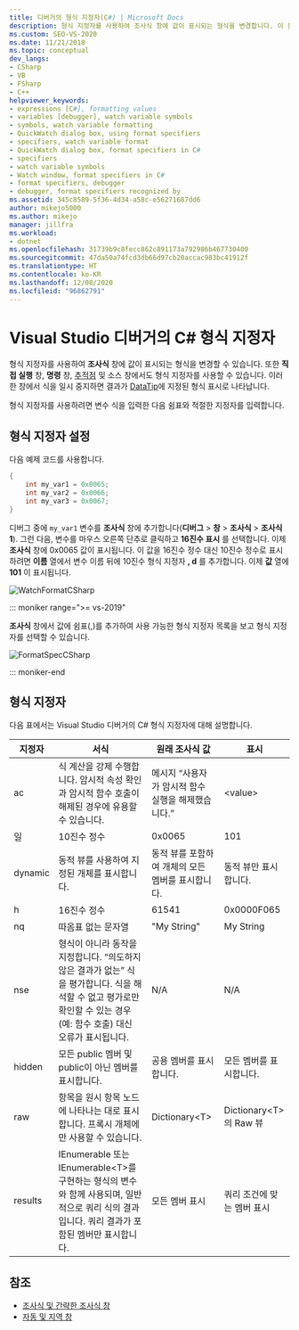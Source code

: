 ```yaml
---
title: 디버거의 형식 지정자(C#) | Microsoft Docs
description: 형식 지정자를 사용하여 조사식 창에 값이 표시되는 형식을 변경합니다. 이 문서에서는 사용량 세부 정보를 제공합니다.
ms.custom: SEO-VS-2020
ms.date: 11/21/2018
ms.topic: conceptual
dev_langs:
- CSharp
- VB
- FSharp
- C++
helpviewer_keywords:
- expressions [C#], formatting values
- variables [debugger], watch variable symbols
- symbols, watch variable formatting
- QuickWatch dialog box, using format specifiers
- specifiers, watch variable format
- QuickWatch dialog box, format specifiers in C#
- specifiers
- watch variable symbols
- Watch window, format specifiers in C#
- format specifiers, debugger
- debugger, format specifiers recognized by
ms.assetid: 345c8589-5f36-4d34-a58c-e56271687dd6
author: mikejo5000
ms.author: mikejo
manager: jillfra
ms.workload:
- dotnet
ms.openlocfilehash: 31739b9c8fecc862c891173a792986b467730400
ms.sourcegitcommit: 47da50a74fcd3db66d97cb20accac983bc41912f
ms.translationtype: HT
ms.contentlocale: ko-KR
ms.lasthandoff: 12/08/2020
ms.locfileid: "96862791"
---
```

# <a name="format-specifiers-in-c-in-the-visual-studio-debugger"></a>Visual Studio 디버거의 C# 형식 지정자
형식 지정자를 사용하여 **조사식** 창에 값이 표시되는 형식을 변경할 수 있습니다. 또한 **직접 실행** 창, **명령** 창, [추적점](../debugger/using-breakpoints.md#BKMK_Print_to_the_Output_window_with_tracepoints) 및 소스 창에서도 형식 지정자를 사용할 수 있습니다. 이러한 창에서 식을 일시 중지하면 결과가 [DataTip](../debugger/view-data-values-in-data-tips-in-the-code-editor.md)에 지정된 형식 표시로 나타납니다.

형식 지정자를 사용하려면 변수 식을 입력한 다음 쉼표와 적절한 지정자를 입력합니다.

## <a name="set-format-specifiers"></a>형식 지정자 설정
다음 예제 코드를 사용합니다.

```csharp
{
    int my_var1 = 0x0065;
    int my_var2 = 0x0066;
    int my_var3 = 0x0067;
}
```

디버그 중에 `my_var1` 변수를 **조사식** 창에 추가합니다(**디버그** > **창** > **조사식** > **조사식 1**). 그런 다음, 변수를 마우스 오른쪽 단추로 클릭하고 **16진수 표시** 를 선택합니다. 이제 **조사식** 창에 0x0065 값이 표시됩니다. 이 값을 16진수 정수 대신 10진수 정수로 표시하려면 **이름** 열에서 변수 이름 뒤에 10진수 형식 지정자 **, d** 를 추가합니다. 이제 **값** 열에 **101** 이 표시됩니다.

![WatchFormatCSharp](../debugger/media/watchformatcsharp.png "WatchFormatCSharp")

::: moniker range=">= vs-2019" 

**조사식** 창에서 값에 쉼표(,)를 추가하여 사용 가능한 형식 지정자 목록을 보고 형식 지정자를 선택할 수 있습니다. 

![FormatSpecCSharp](../debugger/media/vs-2019/format-specs-csharp.png "FormatSpecCSharp")

::: moniker-end

## <a name="format-specifiers"></a>형식 지정자
다음 표에서는 Visual Studio 디버거의 C# 형식 지정자에 대해 설명합니다.

|지정자|서식|원래 조사식 값|표시|
|---------------|------------|--------------------------|--------------|
|ac|식 계산을 강제 수행합니다. 암시적 속성 확인과 암시적 함수 호출이 해제된 경우에 유용할 수 있습니다.|메시지 “사용자가 암시적 함수 실행을 해제했습니다.”|\<value>|
|일|10진수 정수|0x0065|101|
|dynamic|동적 뷰를 사용하여 지정된 개체를 표시합니다.|동적 뷰를 포함하여 개체의 모든 멤버를 표시합니다.|동적 뷰만 표시합니다.|
|h|16진수 정수|61541|0x0000F065|
|nq|따옴표 없는 문자열|"My String"|My String|
|nse|형식이 아니라 동작을 지정합니다. “의도하지 않은 결과가 없는” 식을 평가합니다. 식을 해석할 수 없고 평가로만 확인할 수 있는 경우(예: 함수 호출) 대신 오류가 표시됩니다.|N/A|N/A|
|hidden|모든 public 멤버 및 public이 아닌 멤버를 표시합니다.|공용 멤버를 표시합니다.|모든 멤버를 표시합니다.|
|raw|항목을 원시 항목 노드에 나타나는 대로 표시합니다. 프록시 개체에만 사용할 수 있습니다.|Dictionary\<T>|Dictionary\<T>의 Raw 뷰|
|results|IEnumerable 또는 IEnumerable\<T>를 구현하는 형식의 변수와 함께 사용되며, 일반적으로 쿼리 식의 결과입니다. 쿼리 결과가 포함된 멤버만 표시합니다.|모든 멤버 표시|쿼리 조건에 맞는 멤버 표시|

## <a name="see-also"></a>참조
- [조사식 및 간략한 조사식 창](../debugger/watch-and-quickwatch-windows.md)
- [자동 및 지역 창](../debugger/autos-and-locals-windows.md)
